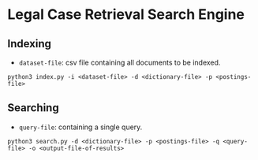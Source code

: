 # Legal Case Retrieval Search Engine

## Indexing
- `dataset-file`: csv file containing all documents to be indexed.
```
python3 index.py -i <dataset-file> -d <dictionary-file> -p <postings-file>
```

## Searching
- `query-file`: containing a single query.
```
python3 search.py -d <dictionary-file> -p <postings-file> -q <query-file> -o <output-file-of-results>
```
